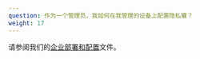```yaml
---
question: 作为一个管理员，我如何在我管理的设备上配置隐私獾？
weight: 17
---
```


请参阅我们的[企业部署和配置](https://github.com/EFForg/privacybadger/blob/master/doc/admin-deployment.md)文件。
